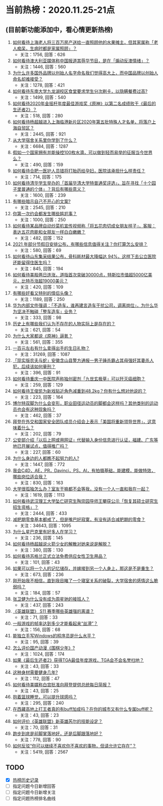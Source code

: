 # 当前热榜：2020.11.25-21点
## (目前新功能添加中，看心情更新热榜)
1. [如何看待上海老人将三百万房产送给一直照顾他的水果摊主，但其家属称「老人痴呆，生病时都是家属照顾」？](https://www.zhihu.com/question/431889437)
    * 关注：1756, 回答：626
2. [如何看待澳大利亚媒体称中国报道其辱华节目，是在「煽动反澳情绪」？](https://www.zhihu.com/question/431832348)
    * 关注：1446, 回答：560
3. [为什么许多国外品牌以创始人名字命名我们觉得高大上，而中国品牌以创始人命名却难接受？](https://www.zhihu.com/question/426636877)
    * 关注：1278, 回答：421
4. [如何看待东南大学九龙湖校区食堂要求学生分次刷卡，以隐瞒餐费过高?](https://www.zhihu.com/question/431913030)
    * 关注：1499, 回答：540
5. [如何看待2020年金摇杆年度最佳游戏奖《原神》以第二名成绩败于《最后的生还者2》？](https://www.zhihu.com/question/431874221)
    * 关注：518, 回答：280
6. [如何看待杨超越进入上海临港新片区2020年第五批特殊人才名单，将落户上海自贸区？](https://www.zhihu.com/question/431840057)
    * 关注：2445, 回答：921
7. [从大学宿舍关系里你学到了什么？](https://www.zhihu.com/question/307670950)
    * 关注：6684, 回答：1287
8. [假如一个国家拥有并能操控100枚水滴，可以做到轻而易举的征服当今世界么？](https://www.zhihu.com/question/429481997)
    * 关注：490, 回答：159
9. [如何看待合肥一医护人员错将打胎药给孕妇，医院该承担什么样责任？](https://www.zhihu.com/question/431787816)
    * 关注：714, 回答：175
10. [如何看待清华学生举办的「首届华清大学特普通奖评选」，旨在寻找「十个园子里普通的个体」？背后有哪些意义？](https://www.zhihu.com/question/427891198)
    * 关注：1600, 回答：239
11. [有哪些暗示自己不开心的文案?](https://www.zhihu.com/question/422497116)
    * 关注：2545, 回答：210
12. [你第一次约会都发生哪些尴尬事？](https://www.zhihu.com/question/431833437)
    * 关注：1000, 回答：250
13. [如何看待某品牌自动炒菜机宣传视频称「将五花肉切成女朋友样子」，客服：表达五花肉能和女朋友一样白白嫩嫩？](https://www.zhihu.com/question/431910071)
    * 关注：482, 回答：152
14. [2021 年部分节假日安排公布，有哪些信息值得关注？你打算怎么安排？](https://www.zhihu.com/question/431980337)
    * 关注：580, 回答：69
15. [如何看待山东集采结果公布，骨科耗材最大降幅达 94%，这样下去公立医院还能留得住医生吗？](https://www.zhihu.com/question/430742671)
    * 关注：845, 回答：194
16. [如何看待美股两日连涨，道指首次突破30000点，特斯拉市值超5000亿美元，比特币涨超19000美元？](https://www.zhihu.com/question/431876831)
    * 关注：420, 回答：109
17. [有哪些好看又特别的情侣头像？](https://www.zhihu.com/question/361074548)
    * 关注：1189, 回答：250
18. [华为内部文件强调：「不造车，谁再建言造车干扰公司，调离岗位」，为什么华为坚决不触碰「整车造车」业务？](https://www.zhihu.com/question/431924620)
    * 关注：333, 回答：98
19. [历史上有哪些我们认为不存在的人物实际上是存在的？](https://www.zhihu.com/question/265076764)
    * 关注：621, 回答：54
20. [为什么大家都说《原神》逼氪？](https://www.zhihu.com/question/422857015)
    * 关注：561, 回答：355
21. [一百元左右有什么拿得出手的生日礼物？](https://www.zhihu.com/question/333123808)
    * 关注：31269, 回答：1087
22. [「现实版农夫与蛇」安徽含山县警方通报一男子锤杀霸占其母强奸其妻杀人犯，后续该如何量刑？](https://www.zhihu.com/question/431934158)
    * 关注：396, 回答：91
23. [如何看待重庆一中医院声称独创密剂「九世玄极草」可以歼灭癌细胞？](https://www.zhihu.com/question/431876705)
    * 关注：259, 回答：129
24. [如何看待王俊凯为新戏贴近角色减重到48.2kg？你有什么想对他说的？](https://www.zhihu.com/question/431540644)
    * 关注：223, 回答：164
25. [博尔特双脚为什么会变形，职业田径运动员的脚都会这样吗？其他类别的运动员也会有这种现象吗？](https://www.zhihu.com/question/49836933)
    * 关注：462, 回答：37
26. [拜登在外交和国家安全团队成员介绍会上表示「美国将重新领导世界」，这意味着什么？](https://www.zhihu.com/question/431921120)
    * 关注：202, 回答：79
27. [公安部介绍「以后上网或用网证」代替输入身份信息进行认证，福建、广东等地已开展试点，值得推广吗？](https://www.zhihu.com/question/431609876)
    * 关注：227, 回答：60
28. [为什么身边的人都瞧不起努力的人?](https://www.zhihu.com/question/303725044)
    * 关注：1447, 回答：772
29. [我会C4D，AE，PR，Davinci，PS，AI，有拍摄基础，能建模，能做特效，哪些岗位适合我？](https://www.zhihu.com/question/420843974)
    * 关注：830, 回答：163
30. [大学很孤独怎么办？室友干嘛都不会等我，没有一个人一直和我在一起？](https://www.zhihu.com/question/425530128)
    * 关注：1619, 回答：1113
31. [如何看待武汉理工大学坠亡研究生陶崇园导师王攀获公示「恢复其硕士研究生招生资格」？](https://www.zhihu.com/question/431894257)
    * 关注：2444, 回答：433
32. [减肥期零食基本都戒了，但是嘴巴好寂寞，有没有适合减肥期的零食？](https://www.zhihu.com/question/38720782)
    * 关注：34643, 回答：1095
33. [为什么星巴克里有好多人在学习？](https://www.zhihu.com/question/332527599)
    * 关注：236, 回答：145
34. [如何看待杨超越说火箭少女的解散对她来说是解脱？](https://www.zhihu.com/question/431802213)
    * 关注：380, 回答：130
35. [如何看待苏格兰正式立法免费供应女性卫生用品？](https://www.zhihu.com/question/431914593)
    * 关注：101, 回答：43
36. [如果可以将一个人的记忆储存，并嫁接到另一个人身上，那这是不是重生？](https://www.zhihu.com/question/431595276)
    * 关注：673, 回答：236
37. [刚开始我不相信，直到我目睹了一个寝室关系的破裂，大学宿舍的感情这么脆弱吗？](https://www.zhihu.com/question/316389359)
    * 关注：184, 回答：57
38. [张卫健为什么没有成为周星驰的接班人？](https://www.zhihu.com/question/322254130)
    * 关注：437, 回答：243
39. [《英雄联盟》 S11 赛季哪些英雄强的离谱？](https://www.zhihu.com/question/431171408)
    * 关注：71, 回答：33
40. [一般游戏的帧率达到多少才能看起来“丝滑”？](https://www.zhihu.com/question/424057685)
    * 关注：156, 回答：68
41. [能独立手写Windows的程序员是什么水平？](https://www.zhihu.com/question/423054941)
    * 关注：95, 回答：39
42. [怎么评价国产动漫《围棋少年》?](https://www.zhihu.com/question/30119683)
    * 关注：1024, 回答：174
43. [如果《最后生还者2》获得TGA最佳年度游戏，TGA会不会名誉扫地？](https://www.zhihu.com/question/431517705)
    * 关注：43, 回答：33
44. [这种身材需要健身几年?](https://www.zhihu.com/question/430818707)
    * 关注：112, 回答：47
45. [如何看待美媒称白宫批准向拜登提供总统每日简报？](https://www.zhihu.com/question/431883197)
    * 关注：43, 回答：25
46. [抱着篮球睡觉，可以提升球感吗？](https://www.zhihu.com/question/424113149)
    * 关注：295, 回答：240
47. [在西藏高地上打王者真的有buff加成吗？在你的城市又有什么专属buff呢？](https://www.zhihu.com/question/431214803)
    * 关注：43, 回答：23
48. [如何评价《英雄联盟》新英雄芮尔的技能设定？](https://www.zhihu.com/question/431702499)
    * 关注：70, 回答：31
49. [跑步到底是前脚掌落地好，还是后脚跟落地好？](https://www.zhihu.com/question/32134107)
    * 关注：778, 回答：90
50. [如何反驳“你可以继续不喜欢你不喜欢的事物，但请允许它存在”？](https://www.zhihu.com/question/425735108)
    * 关注：5419, 回答：2567
## TODO
* [x] [热榜历史记录](hot_history/AllHot.md)
* [ ] 指定问题今日新增回答
* [ ] 指定问题今日新增关注
* [ ] 指定问题热榜排名曲线
